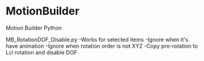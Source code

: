 # MotionBuilder
Motion Builder Python

MB_RotationDOF_Disable.py
-Works for selected items
-Ignore when it's have animation
-Ignore when rotation order is not XYZ
-Copy pre-rotation to Lcl rotation and disable DOF
